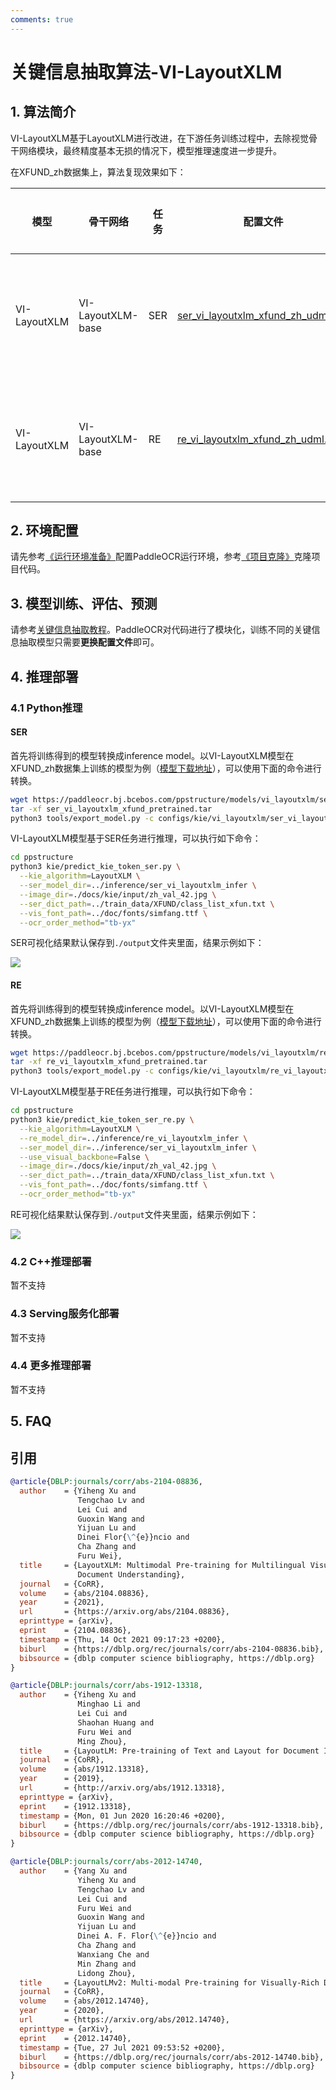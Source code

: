 ```yaml
---
comments: true
---
```



# 关键信息抽取算法-VI-LayoutXLM
## 1. 算法简介

VI-LayoutXLM基于LayoutXLM进行改进，在下游任务训练过程中，去除视觉骨干网络模块，最终精度基本无损的情况下，模型推理速度进一步提升。

在XFUND_zh数据集上，算法复现效果如下：

|模型|骨干网络|任务|配置文件|hmean|下载链接|
| --- | --- |---| --- | --- | --- |
|VI-LayoutXLM |VI-LayoutXLM-base | SER |[ser_vi_layoutxlm_xfund_zh_udml.yml](../../configs/kie/vi_layoutxlm/ser_vi_layoutxlm_xfund_zh_udml.yml)|93.19%|[训练模型](https://paddleocr.bj.bcebos.com/ppstructure/models/vi_layoutxlm/ser_vi_layoutxlm_xfund_pretrained.tar)/[推理模型](https://paddleocr.bj.bcebos.com/ppstructure/models/vi_layoutxlm/ser_vi_layoutxlm_xfund_infer.tar)|
|VI-LayoutXLM |VI-LayoutXLM-base |RE | [re_vi_layoutxlm_xfund_zh_udml.yml](../../configs/kie/vi_layoutxlm/re_vi_layoutxlm_xfund_zh_udml.yml)|83.92%|[训练模型](https://paddleocr.bj.bcebos.com/ppstructure/models/vi_layoutxlm/re_vi_layoutxlm_xfund_pretrained.tar)/[推理模型](https://paddleocr.bj.bcebos.com/ppstructure/models/vi_layoutxlm/re_vi_layoutxlm_xfund_infer.tar)|


## 2. 环境配置
请先参考[《运行环境准备》](./environment.md)配置PaddleOCR运行环境，参考[《项目克隆》](./clone.md)克隆项目代码。

## 3. 模型训练、评估、预测
请参考[关键信息抽取教程](./kie.md)。PaddleOCR对代码进行了模块化，训练不同的关键信息抽取模型只需要**更换配置文件**即可。

## 4. 推理部署
### 4.1 Python推理
#### SER

首先将训练得到的模型转换成inference model。以VI-LayoutXLM模型在XFUND_zh数据集上训练的模型为例（[模型下载地址](https://paddleocr.bj.bcebos.com/ppstructure/models/vi_layoutxlm/ser_vi_layoutxlm_xfund_pretrained.tar)），可以使用下面的命令进行转换。
``` bash
wget https://paddleocr.bj.bcebos.com/ppstructure/models/vi_layoutxlm/ser_vi_layoutxlm_xfund_pretrained.tar
tar -xf ser_vi_layoutxlm_xfund_pretrained.tar
python3 tools/export_model.py -c configs/kie/vi_layoutxlm/ser_vi_layoutxlm_xfund_zh.yml -o Architecture.Backbone.checkpoints=./ser_vi_layoutxlm_xfund_pretrained/best_accuracy Global.save_inference_dir=./inference/ser_vi_layoutxlm_infer
```

VI-LayoutXLM模型基于SER任务进行推理，可以执行如下命令：
```bash
cd ppstructure
python3 kie/predict_kie_token_ser.py \
  --kie_algorithm=LayoutXLM \
  --ser_model_dir=../inference/ser_vi_layoutxlm_infer \
  --image_dir=./docs/kie/input/zh_val_42.jpg \
  --ser_dict_path=../train_data/XFUND/class_list_xfun.txt \
  --vis_font_path=../doc/fonts/simfang.ttf \
  --ocr_order_method="tb-yx"
```

SER可视化结果默认保存到`./output`文件夹里面，结果示例如下：

![](./images/zh_val_42_ser.jpg)

#### RE
首先将训练得到的模型转换成inference model。以VI-LayoutXLM模型在XFUND_zh数据集上训练的模型为例（[模型下载地址](https://paddleocr.bj.bcebos.com/ppstructure/models/vi_layoutxlm/re_vi_layoutxlm_xfund_pretrained.tar)），可以使用下面的命令进行转换。

``` bash
wget https://paddleocr.bj.bcebos.com/ppstructure/models/vi_layoutxlm/re_vi_layoutxlm_xfund_pretrained.tar
tar -xf re_vi_layoutxlm_xfund_pretrained.tar
python3 tools/export_model.py -c configs/kie/vi_layoutxlm/re_vi_layoutxlm_xfund_zh.yml -o Architecture.Backbone.checkpoints=./re_vi_layoutxlm_xfund_pretrained/best_accuracy Global.save_inference_dir=./inference/re_vi_layoutxlm_infer
```

VI-LayoutXLM模型基于RE任务进行推理，可以执行如下命令：

```bash
cd ppstructure
python3 kie/predict_kie_token_ser_re.py \
  --kie_algorithm=LayoutXLM \
  --re_model_dir=../inference/re_vi_layoutxlm_infer \
  --ser_model_dir=../inference/ser_vi_layoutxlm_infer \
  --use_visual_backbone=False \
  --image_dir=./docs/kie/input/zh_val_42.jpg \
  --ser_dict_path=../train_data/XFUND/class_list_xfun.txt \
  --vis_font_path=../doc/fonts/simfang.ttf \
  --ocr_order_method="tb-yx"
```

RE可视化结果默认保存到`./output`文件夹里面，结果示例如下：

![](images/zh_val_42_re.jpg)

### 4.2 C++推理部署
暂不支持

### 4.3 Serving服务化部署
暂不支持

### 4.4 更多推理部署
暂不支持

## 5. FAQ

## 引用
```bibtex
@article{DBLP:journals/corr/abs-2104-08836,
  author    = {Yiheng Xu and
               Tengchao Lv and
               Lei Cui and
               Guoxin Wang and
               Yijuan Lu and
               Dinei Flor{\^{e}}ncio and
               Cha Zhang and
               Furu Wei},
  title     = {LayoutXLM: Multimodal Pre-training for Multilingual Visually-rich
               Document Understanding},
  journal   = {CoRR},
  volume    = {abs/2104.08836},
  year      = {2021},
  url       = {https://arxiv.org/abs/2104.08836},
  eprinttype = {arXiv},
  eprint    = {2104.08836},
  timestamp = {Thu, 14 Oct 2021 09:17:23 +0200},
  biburl    = {https://dblp.org/rec/journals/corr/abs-2104-08836.bib},
  bibsource = {dblp computer science bibliography, https://dblp.org}
}

@article{DBLP:journals/corr/abs-1912-13318,
  author    = {Yiheng Xu and
               Minghao Li and
               Lei Cui and
               Shaohan Huang and
               Furu Wei and
               Ming Zhou},
  title     = {LayoutLM: Pre-training of Text and Layout for Document Image Understanding},
  journal   = {CoRR},
  volume    = {abs/1912.13318},
  year      = {2019},
  url       = {http://arxiv.org/abs/1912.13318},
  eprinttype = {arXiv},
  eprint    = {1912.13318},
  timestamp = {Mon, 01 Jun 2020 16:20:46 +0200},
  biburl    = {https://dblp.org/rec/journals/corr/abs-1912-13318.bib},
  bibsource = {dblp computer science bibliography, https://dblp.org}
}

@article{DBLP:journals/corr/abs-2012-14740,
  author    = {Yang Xu and
               Yiheng Xu and
               Tengchao Lv and
               Lei Cui and
               Furu Wei and
               Guoxin Wang and
               Yijuan Lu and
               Dinei A. F. Flor{\^{e}}ncio and
               Cha Zhang and
               Wanxiang Che and
               Min Zhang and
               Lidong Zhou},
  title     = {LayoutLMv2: Multi-modal Pre-training for Visually-Rich Document Understanding},
  journal   = {CoRR},
  volume    = {abs/2012.14740},
  year      = {2020},
  url       = {https://arxiv.org/abs/2012.14740},
  eprinttype = {arXiv},
  eprint    = {2012.14740},
  timestamp = {Tue, 27 Jul 2021 09:53:52 +0200},
  biburl    = {https://dblp.org/rec/journals/corr/abs-2012-14740.bib},
  bibsource = {dblp computer science bibliography, https://dblp.org}
}
```
